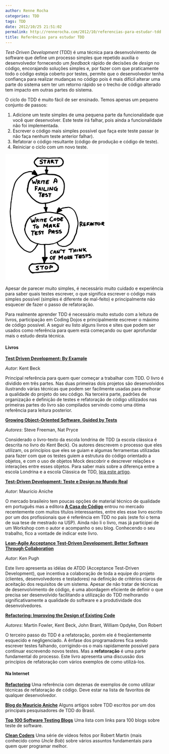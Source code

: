 ```yaml
---
author: Renne Rocha
categories: TDD
tags: TDD
date: 2012/10/25 21:51:02
permalink: http://rennerocha.com/2012/10/referencias-para-estudar-tdd
title: Referências para estudar TDD
---
```

_Test-Driven Development_ (TDD) é uma técnica para desenvolvimento de software que define um processo
simples que repetido auxilia o desenvolvedor fornecendo um _feedback_ rápido de decisões de _design_ no
código, encorajando soluções simples e, por fazer com que praticamente todo o código esteja coberto
por testes, permite que o desenvolvedor tenha confiança para realizar mudanças no código 
pois é mais difícil alterar uma parte do sistema sem ter um retorno rápido se o trecho de 
código alterado tem impacto em outras partes do sistema.

O ciclo do TDD é muito fácil de ser ensinado. Temos apenas um pequeno conjunto de passos:

1. Adicione um teste simples de uma pequena parte da funcionalidade que você quer desenvolver. 
Este teste irá falhar, pois ainda a funcionalidade não foi implementada.
1. Escrever o código mais simples possível que faça este teste passar (e não faça nenhum teste anterior
falhar).
1. Refatorar o código resultante (código de produção e código de teste).
1. Reiniciar o ciclo com um novo teste.

![Fluxograma TDD](/media/img/tdd_cycle.jpg)

Apesar de parecer muito simples, é necessário muito cuidado e experiência para saber quais testes escrever,
o que significa escrever o código mais simples possível (simples é diferente de mal-feito) e principalmente
não esquecer de fazer o passo de refatoração.

Para realmente aprender TDD é necessário muito estudo com a leitura de livros, participação em Coding Dojos
e principalmente escrever o máximo de código possível. A seguir eu listo alguns livros e sites que podem ser
usados como referência para quem está começando ou quer aprofundar mais o estudo desta técnica.

#### Livros ####

**[Test Driven Development: By Example](http://www.amazon.com/Test-Driven-Development-Addison-Wesley-Signature/dp/0321146530/)**

_Autor_: Kent Beck

Principal referência para quem quer começar a trabalhar com TDD. O livro é dividido em três partes. Nas duas
primeiras dois projetos são desenvolvidos ilustrando várias técnicas que podem ser facilmente usadas 
para melhorar a qualidade do projeto do seu código. Na terceira parte, padrões de organização e definição de testes 
e refatoração de código utilizados nas primeiras partes do livro são compilados servindo como uma ótima 
referência para leitura posterior.

**[Growing Object-Oriented Software, Guided by Tests](http://www.amazon.com/dp/0321503627/)**

_Autores_: Steve Freeman, Nat Pryce

Considerado o livro-texto da escola londrina de TDD (a escola clássica é descrita no livro do Kent Beck).
Os autores descrevem o processo que eles utilizam, os princípios que eles se guiam e algumas ferramentas utilizadas 
para fazer com que os testes guiem a estrutura do código orientado a objetos, e com o uso de objetos
Mock descobrir e descrever relações e interações entre esses objetos. Para saber mais sobre a diferença entre a
escola Londrina e a escola Clássica de TDD, [leia este artigo](http://codemanship.co.uk/parlezuml/blog/?postid=987).

**[Test-Driven Development: Teste e Design no Mundo Real](http://www.casadocodigo.com.br/products/livro-tdd)**

_Autor_: Mauricio Aniche

O mercado brasileiro tem poucas opções de material técnico de qualidade em português mas a editora
**[A Casa do Código](http://www.casadocodigo.com.br/)** entrou no mercado recentemente com muitos 
títulos interessantes, entre eles esse livro escrito por um dos profissionais que é referência em 
TDD no país (este foi o tema de sua tese de mestrado na USP). Ainda não li o livro, mas já participei 
de um Workshop com o autor e acompanho o seu blog. Conhecendo o seu trabalho, fico a vontade de indicar 
este livro.

**[Lean-Agile Acceptance Test-Driven Development: Better Software Through Collaboration](http://www.amazon.com/Lean-Agile-Acceptance-Test-Driven-Development-Collaboration/dp/0321714083/)**

_Autor_: Ken Pugh

Este livro apresenta as idéias de ATDD (Acceptance Test-Driven Development), que incentiva a colaboração
de toda a equipe do projeto (clientes, desenvolvedores e testadores) na definição de critérios claros de aceitação
dos requisitos de um sistema. Apesar de não tratar de técnicas de desenvolvimento de código, é uma abordagem
eficiente de definir o que precisa ser desenvolvido facilitando a utilização do TDD melhorando significativamente
a qualidade do software e a produtividade dos desenvolvedores.

**[Refactoring: Improving the Design of Existing Code](http://www.amazon.com/Refactoring-Improving-Design-Existing-Code/dp/0201485672/)**

_Autores_: Martin Fowler, Kent Beck, John Brant, William Opdyke, Don Robert

O terceiro passo do TDD é a refatoração, porém ele é freqüentemente esquecido e negligenciado. A ênfase
dos programadores fica sendo escrever testes falhando, corrigindo-os o mais rapidamente possível para
continuar escrevendo novos testes. Mas a **refatoração** é uma parte fundamental do processo. Este livro
apresenta uma discussão dos princípios de refatoração com vários exemplos de como utilizá-los.

#### Na Internet ####

**[Refactoring](http://sourcemaking.com/refactoring)**
Uma referência com dezenas de exemplos de como utilizar técnicas de refatoração de código. Deve estar na 
lista de favoritos de qualquer desenvolvedor.

**[Blog do Mauricio Aniche](http://www.aniche.com.br/tag/tdd/)**
Alguns artigos sobre TDD escritos por um dos principais pesquisadores de TDD do Brasil.

**[Top 100 Software Testing Blogs](http://www.testingminded.com/2010/04/top-100-software-testing-blogs.html/)**
Uma lista com links para 100 blogs sobre teste de software.

**[Clean Coders](http://www.cleancoders.com/)**
Uma série de vídeos feitos por Robert Martin (mais conhecido como _Uncle Bob_) sobre vários assuntos fundamentais
para quem quer programar melhor.
